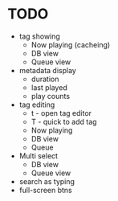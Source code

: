 TODO
====

- tag showing
  - Now playing (cacheing)
  - DB view
  - Queue view
- metadata display
  - duration
  - last played
  - play counts
- tag editing
  - t - open tag editor
  - T - quick to add tag
  - Now playing
  - DB view
  - Queue
- Multi select
  - DB view
  - Queue view
- search as typing
- full-screen btns
